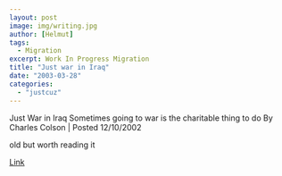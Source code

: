 ```yaml
---
layout: post
image: img/writing.jpg
author: [Helmut]
tags:
  - Migration
excerpt: Work In Progress Migration
title: "Just war in Iraq"
date: "2003-03-28"
categories: 
  - "justcuz"
---
```


Just War in Iraq Sometimes going to war is the charitable thing to do By Charles Colson | Posted 12/10/2002

old but worth reading it

[Link](http://www.christianitytoday.com/ct/2002/013/41.72.html)
